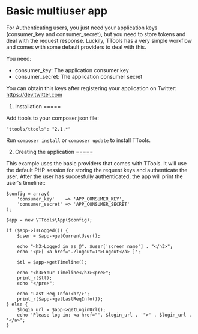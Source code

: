 Basic multiuser app
======

For Authenticating users, you just need your application keys (consumer_key and consumer_secret), but you need to store tokens and deal with the request response.
Luckily, TTools has a very simple workflow and comes with some default providers to deal with this.

You need:

- consumer_key: The application consumer key
- consumer_secret: The application consumer secret

You can obtain this keys after registering your application on Twitter: https://dev.twitter.com 

1. Installation
=====

Add ttools to your composer.json file:

``"ttools/ttools": "2.1.*"``



Run ``composer install`` or ``composer update`` to install TTools.

2. Creating the application
=====

This example uses the basic providers that comes with TTools. It will use the default PHP session for storing the request keys and authenticate the user.
After the user has succesfully authenticated, the app will print the user's timeline::

    $config = array(
        'consumer_key'    => 'APP_CONSUMER_KEY',
        'consumer_secret' => 'APP_CONSUMER_SECRET'
    );

    $app = new \TTools\App($config);

    if ($app->isLogged()) {
        $user = $app->getCurrentUser();

        echo "<h3>Logged in as @". $user['screen_name'] . "</h3>";
        echo '<p>[ <a href=".?logout=1">Logout</a> ]';

        $tl = $app->getTimeline();

        echo "<h3>Your Timeline</h3><pre>";
        print_r($tl);
        echo "</pre>";

        echo "Last Req Info:<br/>";
        print_r($app->getLastReqInfo());
    } else {
        $login_url = $app->getLoginUrl();
        echo 'Please log in: <a href="'. $login_url . '">' . $login_url . '</a>';
    }



